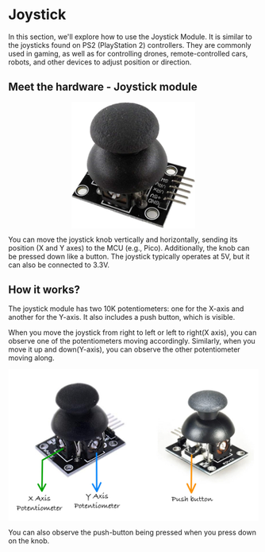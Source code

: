 # Joystick

In this section, we'll explore how to use the Joystick Module. It is similar to the joysticks found on PS2 (PlayStation 2) controllers. They are commonly used in gaming, as well as for controlling drones, remote-controlled cars, robots, and other devices to adjust position or direction.
 
## Meet the hardware - Joystick module

<img style="display: block; margin: auto;width:250px;" alt="joystick" src="./images/joystick.jpg"/>

You can move the joystick knob vertically and horizontally, sending its position (X and Y axes) to the MCU (e.g., Pico). Additionally, the knob can be pressed down like a button.  The joystick typically operates at 5V, but it can also be connected to 3.3V.

## How it works?
The joystick module has two 10K potentiometers: one for the X-axis and another for the Y-axis. It also includes a push button, which is visible.

When you move the joystick from right to left or left to right(X axis), you can observe one of the potentiometers moving accordingly. Similarly, when you move it up and down(Y-axis), you can observe the other potentiometer moving along.

<img style="display: block; margin: auto;width:550px;" alt="joystick" src="./images/joystick-potentiometers-push-button.jpg"/>

You can also observe the push-button being pressed when you press down on the knob.
 